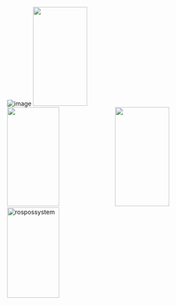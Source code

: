 ![image](https://user-images.githubusercontent.com/114375385/231469319-3b00ace2-049f-4589-973c-02c415a06e2f.png)
<img src="https://i.ibb.co/84s85SX/RosProj4.jpg" width="50%" height="230px"></img>
<img src="https://i.ibb.co/SV5BPxR/gitproject3.png" width="49%" height="230px"></img> <img src="https://i.ibb.co/ZWHBDRb/gitproject1.jpg" width="50%" height="230px"></img> <img src="https://i.ibb.co/z20fNRK/rospossystem.png" alt="rospossystem" width="49%" height="210px"></img> 
